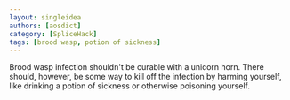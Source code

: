 ```yaml
---
layout: singleidea
authors: [aosdict]
category: [SpliceHack]
tags: [brood wasp, potion of sickness]
---
```

Brood wasp infection shouldn't be curable with a unicorn horn. There should, however, be some way to kill off the infection by harming yourself, like drinking a potion of sickness or otherwise poisoning yourself.
